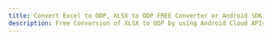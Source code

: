 ---title: Convert Excel to ODP, XLSX to ODP FREE Converter or Android SDKdescription: Free Conversion of XLSX to ODP by using Android Cloud APIs & SDKs. Also Create, Edit & Render Microsoft Excel, CSV and SpreadsheetML worksheets or spreadsheet in the Cloud.---